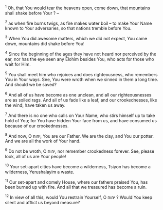 <sup>1</sup> Oh, that You would tear the heavens open, come down, that mountains shall shake before Your ? –

<sup>2</sup> as when fire burns twigs, as fire makes water boil – to make Your Name known to Your adversaries, so that nations tremble before You.

<sup>3</sup> When You did awesome matters, which we did not expect, You came down, mountains did shake before You!

<sup>4</sup> Since the beginning of the ages they have not heard nor perceived by the ear, nor has the eye seen any Elohim besides You, who acts for those who wait for Him.

<sup>5</sup> You shall meet him who rejoices and does righteousness, who remembers You in Your ways. See, You were wroth when we sinned in them a long time. And should we be saved?

<sup>6</sup> And all of us have become as one unclean, and all our righteousnesses are as soiled rags. And all of us fade like a leaf, and our crookednesses, like the wind, have taken us away.

<sup>7</sup> And there is no one who calls on Your Name, who stirs himself up to take hold of You; for You have hidden Your face from us, and have consumed us because of our crookednesses.

<sup>8</sup> And now, O יהוה, You are our Father. We are the clay, and You our potter. And we are all the work of Your hand.

<sup>9</sup> Do not be wroth, O יהוה, nor remember crookedness forever. See, please look, all of us are Your people!

<sup>10</sup> Your set-apart cities have become a wilderness, Tsiyon has become a wilderness, Yerushalayim a waste.

<sup>11</sup> Our set-apart and comely House, where our fathers praised You, has been burned up with fire. And all that we treasured has become a ruin.

<sup>12</sup> In view of all this, would You restrain Yourself, O יהוה ? Would You keep silent and afflict us beyond measure?

